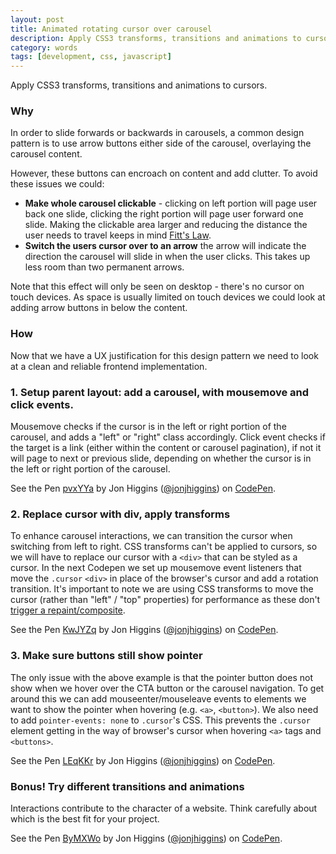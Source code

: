 ```yaml
---
layout: post
title: Animated rotating cursor over carousel
description: Apply CSS3 transforms, transitions and animations to cursors.
category: words
tags: [development, css, javascript]
---
```


Apply CSS3 transforms, transitions and animations to cursors.

### Why

In order to slide forwards or backwards in carousels, a common design pattern is to use arrow buttons either side of the carousel, overlaying the carousel content.

<p class="has-pullquote" data-pullquote="Making the clickable area larger and reducing the distance the user needs to travel keeps in mind Fitt's Law"> However, these buttons can encroach on content and add clutter. To avoid these issues we could:</p>

* **Make whole carousel clickable** - clicking on left portion will page user back one slide, clicking the right portion will page user forward one slide. Making the clickable area larger and reducing the distance the user needs to travel keeps in mind [Fitt's Law](http://en.wikipedia.org/wiki/Fitts%27s_law).
* **Switch the users cursor over to an arrow** the arrow will indicate the direction the carousel will slide in when the user clicks. This takes up less room than two permanent arrows.



Note that this effect will only be seen on desktop - there's no cursor on touch devices. As space is usually limited on touch devices we could look at adding arrow buttons in below the content.



### How
Now that we have a UX justification for this design pattern we need to look at a clean and reliable frontend implementation.

### 1. Setup parent layout: add a carousel, with mousemove and click events. 

Mousemove checks if the cursor is in the left or right portion of the carousel, and adds a "left" or "right" class accordingly. Click event checks if the target is a link (either within the content or carousel pagination), if not it will page to next or previous slide, depending on whether the cursor is in the left or right portion of the carousel.

<p data-height="432" data-theme-id="0" data-slug-hash="pvxYYa" data-default-tab="result" data-user="jonjhiggins" class='codepen'>See the Pen <a href='http://codepen.io/jonjhiggins/pen/pvxYYa/'>pvxYYa</a> by Jon Higgins (<a href='http://codepen.io/jonjhiggins'>@jonjhiggins</a>) on <a href='http://codepen.io'>CodePen</a>.</p>
<script async src="//assets.codepen.io/assets/embed/ei.js"></script>


### 2. Replace cursor with div, apply transforms

To enhance carousel interactions, we can transition the cursor when switching from left to right. CSS transforms can't be applied to cursors, so we will have to replace our cursor with a `<div>` that can be styled as a cursor. In the next Codepen we set up mousemove event listeners that move the `.cursor` `<div>` in place of the browser's cursor and add a rotation transition. It's important to note we are using CSS transforms to move the cursor (rather than "left" / "top" properties) for performance as these don't [trigger a repaint/composite](http://csstriggers.com/).

<p data-height="461" data-theme-id="0" data-slug-hash="KwJYZq" data-default-tab="result" data-user="jonjhiggins" class='codepen'>See the Pen <a href='http://codepen.io/jonjhiggins/pen/KwJYZq/'>KwJYZq</a> by Jon Higgins (<a href='http://codepen.io/jonjhiggins'>@jonjhiggins</a>) on <a href='http://codepen.io'>CodePen</a>.</p>
<script async src="//assets.codepen.io/assets/embed/ei.js"></script>

### 3. Make sure buttons still show pointer

The only issue with the above example is that the pointer button does not show when we hover over the CTA button or the carousel navigation. To get around this we can add mouseenter/mouseleave events to elements we want to show the pointer when hovering (e.g. `<a>`, `<button>`). We also need to add `pointer-events: none` to `.cursor`'s CSS. This prevents the `.cursor` element getting in the way of browser's cursor when hovering `<a>` tags and `<buttons>`.

<p data-height="436" data-theme-id="0" data-slug-hash="LEqKKr" data-default-tab="result" data-user="jonjhiggins" class='codepen'>See the Pen <a href='http://codepen.io/jonjhiggins/pen/LEqKKr/'>LEqKKr</a> by Jon Higgins (<a href='http://codepen.io/jonjhiggins'>@jonjhiggins</a>) on <a href='http://codepen.io'>CodePen</a>.</p>
<script async src="//assets.codepen.io/assets/embed/ei.js"></script>

### Bonus! Try different transitions and animations

Interactions contribute to the character of a website. Think carefully about which is the best fit for your project.

<p data-height="131" data-theme-id="0" data-slug-hash="ByMXWo" data-default-tab="result" data-user="jonjhiggins" class='codepen'>See the Pen <a href='http://codepen.io/jonjhiggins/pen/ByMXWo/'>ByMXWo</a> by Jon Higgins (<a href='http://codepen.io/jonjhiggins'>@jonjhiggins</a>) on <a href='http://codepen.io'>CodePen</a>.</p>
<script async src="//assets.codepen.io/assets/embed/ei.js"></script>
